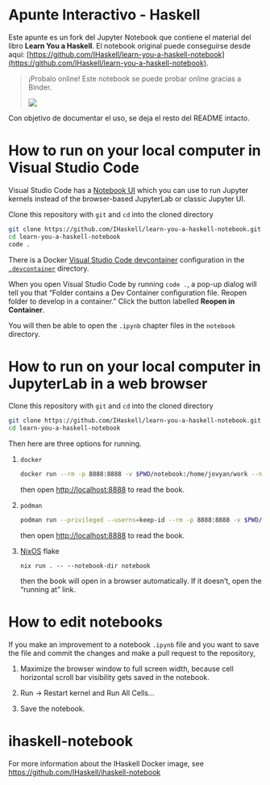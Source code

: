 # Apunte Interactivo - Haskell
Este apunte es un fork del Jupyter Notebook que contiene el material del libro **Learn You a Haskell**.
El notebook original puede conseguirse desde aquí: [https://github.com/IHaskell/learn-you-a-haskell-notebook](https://github.com/IHaskell/learn-you-a-haskell-notebook).

> ¡Probalo online!
> Este notebook se puede probar online gracias a Binder.
> 
> <a href="https://mybinder.org/v2/gh/paradigmas-de-programacion/haskell-notebook/master?urlpath=lab/tree/apunte/00-apunte-paradigmas.ipynb"><img src="https://raster.shields.io/badge/ejecutar-apunte%20interactivo-green"/></a>

Con objetivo de documentar el uso, se deja el resto del README intacto.

# How to run on your local computer in Visual Studio Code

Visual Studio Code has a
[Notebook UI](https://code.visualstudio.com/docs/datascience/jupyter-notebooks)
which you can use to run Jupyter kernels instead of the browser-based
JupyterLab or classic Jupyter UI.

Clone this repository with `git` and `cd` into the cloned directory

```bash
git clone https://github.com/IHaskell/learn-you-a-haskell-notebook.git
cd learn-you-a-haskell-notebook
code .
```

There is a Docker
[Visual Studio Code devcontainer](https://github.com/microsoft/vscode-dev-containers)
configuration in the [`.devcontainer`](.devcontainer) directory.

When you open Visual Studio Code by running `code .`, a pop-up dialog will
tell you that “Folder contains a Dev Container configuration file. Reopen folder
to develop in a container.” Click the button labelled __Reopen in Container__.

You will then be able to open the `.ipynb` chapter files in the `notebook`
directory.

# How to run on your local computer in JupyterLab in a web browser

Clone this repository with `git` and `cd` into the cloned directory

```bash
git clone https://github.com/IHaskell/learn-you-a-haskell-notebook.git
cd learn-you-a-haskell-notebook
```

Then here are three options for running.

1. `docker`

   ```bash
   docker run --rm -p 8888:8888 -v $PWD/notebook:/home/jovyan/work --name learn-you-a-haskell ghcr.io/ihaskell/ihaskell-notebook:master jupyter lab --ServerApp.token=''
   ```

   then open [http://localhost:8888](http://localhost:8888) to read the book.

2. `podman`

   ```bash
   podman run --privileged --userns=keep-id --rm -p 8888:8888 -v $PWD/notebook:/home/jovyan/work --name learn-you-a-haskell ghcr.io/ihaskell/ihaskell-notebook:master jupyter lab --ServerApp.token=''
   ```

   then open [http://localhost:8888](http://localhost:8888) to read the book.

3. [NixOS](https://nixos.org/) flake

   ```
   nix run . -- --notebook-dir notebook
   ```

   then the book will open in a browser automatically. If it doesn’t, open the “running at” link.

# How to edit notebooks

If you make an improvement to a notebook `.ipynb` file and you want to save the file and commit the changes and make a pull request to the repository,

1. Maximize the browser window to full screen width, because cell horizontal scroll bar visibility gets saved in the notebook.

2. Run -> Restart kernel and Run All Cells...

3. Save the notebook.

# ihaskell-notebook

For more information about the IHaskell Docker image, see <https://github.com/IHaskell/ihaskell-notebook>

